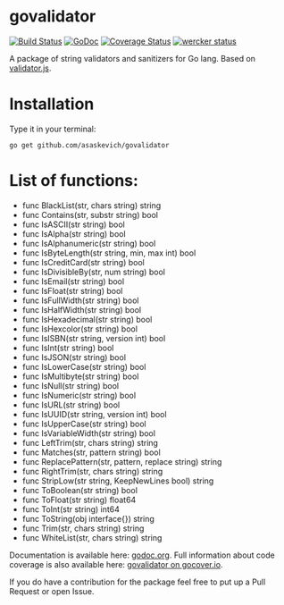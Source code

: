 govalidator
===========
[![Build Status](https://travis-ci.org/asaskevich/govalidator.svg?branch=master)](https://travis-ci.org/asaskevich/govalidator) [![GoDoc](https://godoc.org/github.com/asaskevich/govalidator?status.png)](https://godoc.org/github.com/asaskevich/govalidator) [![Coverage Status](https://img.shields.io/coveralls/asaskevich/govalidator.svg)](https://coveralls.io/r/asaskevich/govalidator?branch=master)
[![wercker status](https://app.wercker.com/status/1ec990b09ea86c910d5f08b0e02c6043/s "wercker status")](https://app.wercker.com/project/bykey/1ec990b09ea86c910d5f08b0e02c6043)

A package of string validators and sanitizers for Go lang. Based on [validator.js](https://github.com/chriso/validator.js).

Installation
===========
Type it in your terminal:

	go get github.com/asaskevich/govalidator
	
List of functions:
===========
* func BlackList(str, chars string) string
* func Contains(str, substr string) bool
* func IsASCII(str string) bool
* func IsAlpha(str string) bool
* func IsAlphanumeric(str string) bool
* func IsByteLength(str string, min, max int) bool
* func IsCreditCard(str string) bool
* func IsDivisibleBy(str, num string) bool
* func IsEmail(str string) bool
* func IsFloat(str string) bool
* func IsFullWidth(str string) bool
* func IsHalfWidth(str string) bool
* func IsHexadecimal(str string) bool
* func IsHexcolor(str string) bool
* func IsISBN(str string, version int) bool
* func IsInt(str string) bool
* func IsJSON(str string) bool
* func IsLowerCase(str string) bool
* func IsMultibyte(str string) bool
* func IsNull(str string) bool
* func IsNumeric(str string) bool
* func IsURL(str string) bool
* func IsUUID(str string, version int) bool
* func IsUpperCase(str string) bool
* func IsVariableWidth(str string) bool
* func LeftTrim(str, chars string) string
* func Matches(str, pattern string) bool
* func ReplacePattern(str, pattern, replace string) string
* func RightTrim(str, chars string) string
* func StripLow(str string, KeepNewLines bool) string
* func ToBoolean(str string) bool
* func ToFloat(str string) float64
* func ToInt(str string) int64
* func ToString(obj interface{}) string
* func Trim(str, chars string) string
* func WhiteList(str, chars string) string

Documentation is available here: [godoc.org](https://godoc.org/github.com/asaskevich/govalidator).
Full information about code coverage is also available here: [govalidator on gocover.io](http://gocover.io/github.com/asaskevich/govalidator).

If you do have a contribution for the package feel free to put up a Pull Request or open Issue.
